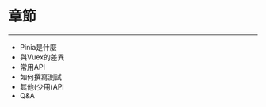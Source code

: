 <h1>章節</h1>
<hr>
<ul class="mt-2 important-font-size-[1.8rem]">
 <li>Pinia是什麼</li>
 <li class="mt-2">與Vuex的差異</li> 
 <li class="mt-2">常用API</li>
 <li class="mt-2">如何撰寫測試</li>
 <li class="mt-2">其他(少用)API</li>
 <li class="mt-2">Q&A</li>
</ul>